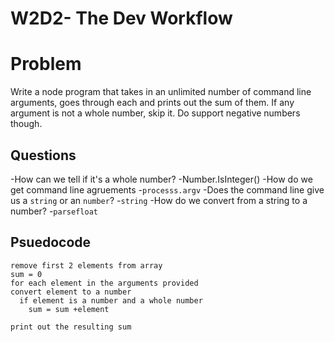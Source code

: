 # W2D2- The Dev Workflow

# Problem

Write a node program that takes in an unlimited number of command line arguments, goes through each and prints out the sum of them. If any argument is not a whole number, skip it. Do support negative numbers though.

## Questions

-How can we tell if it's a whole number?
  -Number.IsInteger()
-How do we get command line agruements
  -`processs.argv`
  -Does the command line give us a `string` or an `number`?
    -`string`
  -How do we convert from a string to a number?
  -`parsefloat`

## Psuedocode

```Get valuses from command line arguments (as an array)
remove first 2 elements from array
sum = 0
for each element in the arguments provided
convert element to a number 
  if element is a number and a whole number
    sum = sum +element

print out the resulting sum

```

